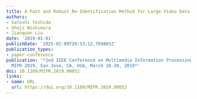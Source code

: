 ```yaml
---
title: A Fast and Robust Re-Identification Method for Large Video Data
authors:
- Satoshi Yoshida
- Shoji Nishimura
- Jianquan Liu
date: '2019-01-01'
publishDate: '2025-02-09T20:53:12.769865Z'
publication_types:
- paper-conference
publication: '*2nd IEEE Conference on Multimedia Information Processing and Retrieval,
  MIPR 2019, San Jose, CA, USA, March 28-30, 2019*'
doi: 10.1109/MIPR.2019.00052
links:
- name: URL
  url: https://doi.org/10.1109/MIPR.2019.00052
---
```

